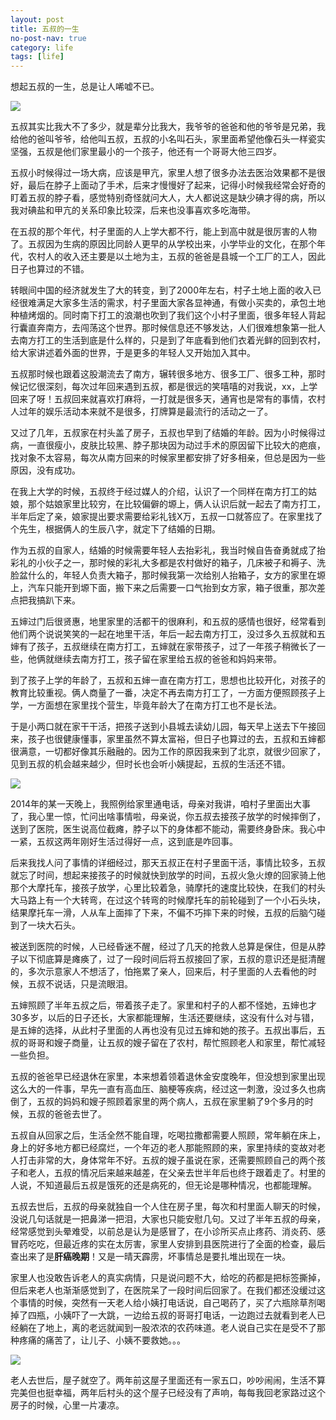 ```yaml
---
layout: post
title: 五叔的一生
no-post-nav: true
category: life
tags: [life]
---
```


想起五叔的一生，总是让人唏嘘不已。

![](https://785721099.github.io/assets/images/2018/life/1.png)

五叔其实比我大不了多少，就是辈分比我大，我爷爷的爸爸和他的爷爷是兄弟，我给他的爸叫爷爷，给他叫五叔，五叔的小名叫石头，家里面希望他像石头一样瓷实坚强，五叔是他们家里最小的一个孩子，他还有一个哥哥大他三四岁。

五叔小时候得过一场大病，应该是甲亢，家里人想了很多办法去医治效果都不是很好，最后在脖子上面动了手术，后来才慢慢好了起来，记得小时候我经常会好奇的盯着五叔的脖子看，感觉特别奇怪就问大人，大人都说这是缺少碘才得的病，所以我对碘盐和甲亢的关系印象比较深，后来也没事喜欢多吃海带。

在五叔的那个年代，村子里面的人上学大都不行，能上到高中就是很厉害的人物了。五叔因为生病的原因比同龄人更早的从学校出来，小学毕业的文化，在那个年代，农村人的收入还主要是以土地为主，五叔的爸爸是县城一个工厂的工人，因此日子也算过的不错。

转眼间中国的经济就发生了大的转变，到了2000年左右，村子土地上面的收入已经很难满足大家多生活的需求，村子里面大家各显神通，有做小买卖的，承包土地种植烤烟的。同时南下打工的浪潮也吹到了我们这个小村子里面，很多年轻人背起行囊直奔南方，去闯荡这个世界。那时候信息还不够发达，人们很难想象第一批人去南方打工的生活到底是什么样的，只是到了年底看到他们衣着光鲜的回到农村，给大家讲述着外面的世界，于是更多的年轻人又开始加入其中。

五叔那时候也跟着这股潮流去了南方，辗转很多地方、很多工厂、很多工种，那时候记忆很深刻，每次过年回来遇到五叔，都是很远的笑嘻嘻的对我说，xx，上学回来了呀！五叔回来就喜欢打麻将，一打就是很多天，通宵也是常有的事情，农村人过年的娱乐活动本来就不是很多，打牌算是最流行的活动之一了。

又过了几年，五叔家在村头盖了房子，五叔也早到了结婚的年龄。因为小时候得过病，一直很瘦小，皮肤比较黑、脖子那块因为动过手术的原因留下比较大的疤痕，找对象不太容易，每次从南方回来的时候家里都安排了好多相亲，但总是因为一些原因，没有成功。

在我上大学的时候，五叔终于经过媒人的介绍，认识了一个同样在南方打工的姑娘，那个姑娘家里比较穷，在比较偏僻的塬上，俩人认识后就一起去了南方打工，半年后定了亲，娘家提出要求需要给彩礼钱X万，五叔一口就答应了。在家里找了个先生，根据俩人的生辰八字，就定下了结婚的日期。

作为五叔的自家人，结婚的时候需要年轻人去抬彩礼，我当时候自告奋勇就成了抬彩礼的小伙子之一，那时候的彩礼大多都是农村做好的箱子，几床被子和褥子、洗脸盆什么的，年轻人负责大箱子，那时候我第一次给别人抬箱子，女方的家里在塬上，汽车只能开到塬下面，搬下来之后需要一口气抬到女方家，箱子很重，那次差点把我搞趴下来。

五婶过门后很贤惠，地里家里的活都干的很麻利，和五叔的感情也很好，经常看到他们两个说说笑笑的一起在地里干活，年后一起去南方打工，没过多久五叔就和五婶有了孩子，五叔继续在南方打工，五婶就在家带孩子，过了一年孩子稍微长了一些，他俩就继续去南方打工，孩子留在家里给五叔的爸爸和妈妈来带。

到了孩子上学的年龄了，五叔和五婶一直在南方打工，思想也比较开化，对孩子的教育比较重视。俩人商量了一番，决定不再去南方打工了，一方面方便照顾孩子上学，一方面想在家里找个营生，毕竟年龄大了在南方打工也不是长法。

于是小两口就在家干干活，把孩子送到小县城去读幼儿园，每天早上送去下午接回来，孩子也很健康懂事，家里虽然不算太富裕，但日子也算过的去，五叔和五婶都很满意，一切都好像其乐融融的。因为工作的原因我来到了北京，就很少回家了，见到五叔的机会越来越少，但时长也会听小姨提起，五叔的生活还不错。

![](https://785721099.github.io/assets/images/2018/life/2.png)

2014年的某一天晚上，我照例给家里通电话，母亲对我讲，咱村子里面出大事了，我心里一惊，忙问出啥事情啦，母亲说，你五叔去接孩子放学的时候摔倒了，送到了医院，医生说高位截瘫，脖子以下的身体都不能动，需要终身卧床。我心中一紧，五叔这两年刚好生活过得好一点，这到底是咋回事。

后来我找人问了事情的详细经过，那天五叔正在村子里面干活，事情比较多，五叔就忘了时间，想起来接孩子的时候就快到放学的时间，五叔火急火燎的回家骑上他那个大摩托车，接孩子放学，心里比较着急，骑摩托的速度比较快，在我们的村头大马路上有一个大转弯，在过这个转弯的时候摩托车的前轮碰到了一个小石头块，结果摩托车一滑，人从车上面摔了下来，不偏不巧摔下来的时候，五叔的后脑勺碰到了一块大石头。

被送到医院的时候，人已经昏迷不醒，经过了几天的抢救人总算是保住，但是从脖子以下彻底算是瘫痪了，过了一段时间后将五叔接回了家，五叔的意识还是挺清醒的，多次示意家人不想活了，怕拖累了亲人，回来后，村子里面的人去看他的时候，五叔不说话，只是流眼泪。

五婶照顾了半年五叔之后，带着孩子走了。家里和村子的人都不怪她，五婶也才30多岁，以后的日子还长，大家都能理解，生活还要继续，这没有什么对与错，是五婶的选择，从此村子里面的人再也没有见过五婶和她的孩子。五叔出事后，五叔的哥哥和嫂子商量，让五叔的嫂子留在了农村，帮忙照顾老人和家里，帮忙减轻一些负担。

五叔的爸爸早已经退休在家里，本来想着领着退休金安度晚年，但没想到家里出现这么大的一件事，早先一直有高血压、脑梗等疾病，经过这一刺激，没过多久也病倒了，五叔的妈妈和嫂子照顾着家里的两个病人，五叔在家里躺了9个多月的时候，五叔的爸爸去世了。

五叔自从回家之后，生活全然不能自理，吃喝拉撒都需要人照顾，常年躺在床上，身上的好多地方都已经腐烂，一个年迈的老人那能照顾的来，家里持续的变故对老人打击非常的大，身体常年不好。五叔的嫂子虽说在家，还需要照顾自己的两个孩子和老人，五叔的情况后来越来越差，在父亲去世半年后也终于跟着走了。村里的人说，不知道最后五叔是饿死的还是病死的，但无论是哪种情况，也都能理解。

五叔去世后，五叔的母亲就独自一个人住在房子里，每次和村里面人聊天的时候，没说几句话就是一把鼻涕一把泪，大家也只能安慰几句。又过了半年五叔的母亲，经常感觉到头晕难受，以前总是认为是感冒了，在小诊所买点止疼药、消炎药、感冒药吃吃，但最近疼的实在太厉害，家里人安排到县医院进行了全面的检查，最后查出来了是**肝癌晚期**！又是一晴天霹雳，坏事情总是要扎堆出现在一块。

家里人也没敢告诉老人的真实病情，只是说问题不大，给吃的药都是把标签撕掉，但后来老人也渐渐感觉到了，在医院呆了一段时间后回家了。在我们都还没缓过这个事情的时候，突然有一天老人给小姨打电话说，自己喝药了，买了六瓶除草剂喝掉了四瓶，小姨吓了一大跳，一边给五叔的哥哥打电话，一边跑过去就看到老人已经躺在了地上，离的老远就闻到一股浓浓的农药味道。老人说自己实在是受不了那种疼痛的痛苦了，让儿子、小姨不要救她。。。

![](https://785721099.github.io/assets/images/2018/life/3.png)

老人去世后，屋子就空了。两年前这屋子里面还有一家五口，吵吵闹闹，生活不算完美但也挺幸福，两年后村头的这个屋子已经没有了声响，每每我回老家路过这个房子的时候，心里一片凄凉。
